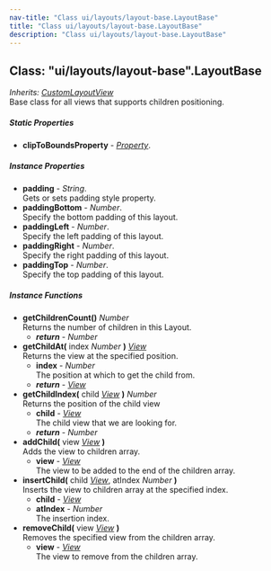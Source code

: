 ```yaml
---
nav-title: "Class ui/layouts/layout-base.LayoutBase"
title: "Class ui/layouts/layout-base.LayoutBase"
description: "Class ui/layouts/layout-base.LayoutBase"
---
```

## Class: "ui/layouts/layout-base".LayoutBase  
_Inherits:_ [_CustomLayoutView_](../../../ui/core/view/CustomLayoutView.md)  
Base class for all views that supports children positioning.

##### Static Properties
 - **clipToBoundsProperty** - [_Property_](../../../ui/core/dependency-observable/Property.md).

##### Instance Properties
 - **padding** - _String_.    
  Gets or sets padding style property.
 - **paddingBottom** - _Number_.    
  Specify the bottom padding of this layout.
 - **paddingLeft** - _Number_.    
  Specify the left padding of this layout.
 - **paddingRight** - _Number_.    
  Specify the right padding of this layout.
 - **paddingTop** - _Number_.    
  Specify the top padding of this layout.

##### Instance Functions
 - **getChildrenCount()** _Number_  
     Returns the number of children in this Layout.
   - _**return**_ - _Number_
 - **getChildAt(** index _Number_ **)** [_View_](../../../ui/core/view/View.md)  
     Returns the view at the specified position.
   - **index** - _Number_  
     The position at which to get the child from.
   - _**return**_ - [_View_](../../../ui/core/view/View.md)
 - **getChildIndex(** child [_View_](../../../ui/core/view/View.md) **)** _Number_  
     Returns the position of the child view
   - **child** - [_View_](../../../ui/core/view/View.md)  
     The child view that we are looking for.
   - _**return**_ - _Number_
 - **addChild(** view [_View_](../../../ui/core/view/View.md) **)**  
     Adds the view to children array.
   - **view** - [_View_](../../../ui/core/view/View.md)  
     The view to be added to the end of the children array.
 - **insertChild(** child [_View_](../../../ui/core/view/View.md), atIndex _Number_ **)**  
     Inserts the view to children array at the specified index.
   - **child** - [_View_](../../../ui/core/view/View.md)
   - **atIndex** - _Number_  
     The insertion index.
 - **removeChild(** view [_View_](../../../ui/core/view/View.md) **)**  
     Removes the specified view from the children array.
   - **view** - [_View_](../../../ui/core/view/View.md)  
     The view to remove from the children array.